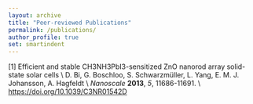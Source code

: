 ```yaml
---
layout: archive
title: "Peer-reviewed Publications"
permalink: /publications/
author_profile: true
set: smartindent
---
```


[1]     Efficient and stable CH3NH3PbI3-sensitized ZnO nanorod array solid-state solar cells \\
        D. Bi, G. Boschloo, S. Schwarzmüller, L. Yang, E. M. J. Johansson, A. Hagfeldt \\
        <i>Nanoscale</i> <b>2013</b>, <i>5</i>, 11686-11691. \\
        <a href="https://doi.org/10.1039/C3NR01542D">https://doi.org/10.1039/C3NR01542D<a/>
